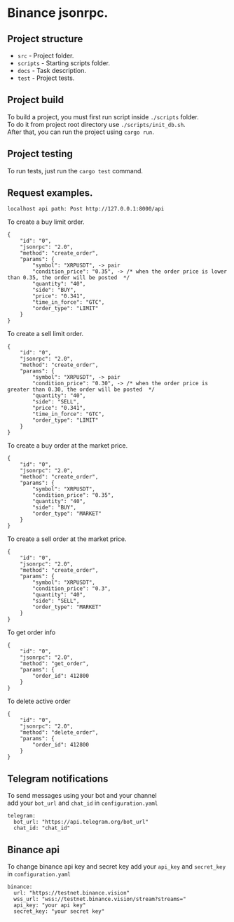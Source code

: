 # Binance jsonrpc.

## Project structure 

 * `src` - Project folder.
 * `scripts` - Starting scripts folder.
 * `docs` - Task description.
 * `test` - Project tests.

## Project build
To build a project, you must first run script inside `./scripts` folder.  
To do it from project root directory use `./scripts/init_db.sh`.  
After that, you can run the project using `cargo run`.

## Project testing
To run tests, just run the `cargo test` command.  

## Request examples.  

```localhost api path: Post http://127.0.0.1:8000/api```

To create a buy limit order.

```
{
	"id": "0",
	"jsonrpc": "2.0",
	"method": "create_order",
	"params": {
		"symbol": "XRPUSDT", -> pair
		"condition_price": "0.35", -> /* when the order price is lower than 0.35, the order will be posted  */
		"quantity": "40",
		"side": "BUY",
		"price": "0.341",
		"time_in_force": "GTC",
		"order_type": "LIMIT"
	}
}
```

To create a sell limit order.

```
{
	"id": "0",
	"jsonrpc": "2.0",
	"method": "create_order",
	"params": {
		"symbol": "XRPUSDT", -> pair
		"condition_price": "0.30", -> /* when the order price is greater than 0.30, the order will be posted  */
		"quantity": "40",
		"side": "SELL",
		"price": "0.341",
		"time_in_force": "GTC",
		"order_type": "LIMIT"
	}
}
```

To сreate a buy order at the market price.  

```
{
	"id": "0",
	"jsonrpc": "2.0",
	"method": "create_order",
	"params": {
		"symbol": "XRPUSDT",
		"condition_price": "0.35",
		"quantity": "40",
		"side": "BUY",
		"order_type": "MARKET"
	}
}
```

To сreate a sell order at the market price.  

```
{
	"id": "0",
	"jsonrpc": "2.0",
	"method": "create_order",
	"params": {
		"symbol": "XRPUSDT",
		"condition_price": "0.3",
		"quantity": "40",
		"side": "SELL",
		"order_type": "MARKET"
	}
}
```

To get order info

```
{
	"id": "0",
	"jsonrpc": "2.0",
	"method": "get_order",
	"params": {
		"order_id": 412800
	}
}
```

To delete active order

```
{
	"id": "0",
	"jsonrpc": "2.0",
	"method": "delete_order",
	"params": {
		"order_id": 412800
	}
}
```

## Telegram notifications  
To send messages using your bot and your channel  
add your `bot_url` and `chat_id` in `configuration.yaml`  
```
telegram: 
  bot_url: "https://api.telegram.org/bot_url"
  chat_id: "chat_id"
```

## Binance api  
To change binance api key and secret key
add your `api_key` and `secret_key` in `configuration.yaml`  
```
binance:
  url: "https://testnet.binance.vision"
  wss_url: "wss://testnet.binance.vision/stream?streams="
  api_key: "your api key"
  secret_key: "your secret key"
```